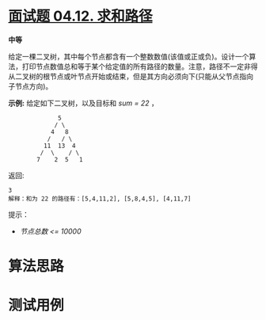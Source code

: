 # [面试题 04.12. 求和路径][cnTitle]

**中等**

给定一棵二叉树，其中每个节点都含有一个整数数值(该值或正或负)。设计一个算法，打印节点数值总和等于某个给定值的所有路径的数量。注意，路径不一定非得从二叉树的根节点或叶节点开始或结束，但是其方向必须向下(只能从父节点指向子节点方向)。

**示例:**  给定如下二叉树，以及目标和  *sum = 22* ，

```
              5
             / \
            4   8
           /   / \
          11  13  4
         /  \    / \
        7    2  5   1

```

返回:

```
3
解释：和为 22 的路径有：[5,4,11,2], [5,8,4,5], [4,11,7]
```

提示：

-  *节点总数 <= 10000* 




# 算法思路

# 测试用例
```
```

[cnTitle]: https://leetcode-cn.com/problems/paths-with-sum-lcci/
